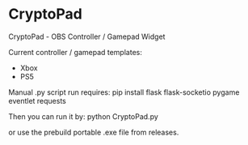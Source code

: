 # CryptoPad
CryptoPad - OBS Controller / Gamepad Widget

Current controller / gamepad templates:
- Xbox
- PS5

Manual .py script run requires:
pip install flask flask-socketio pygame eventlet requests

Then you can run it by:
python CryptoPad.py

or use the prebuild portable .exe file from releases.

